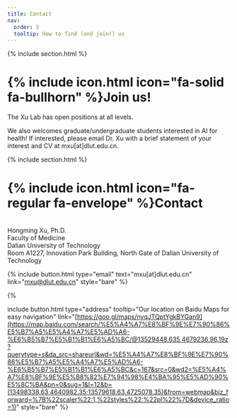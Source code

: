 ```yaml
---
title: Contact
nav:
  order: 5
  tooltip: How to find (and join!) us 
---
```




{% include section.html %}

# {% include icon.html icon="fa-solid fa-bullhorn" %}Join us!

The Xu Lab has open positions at all levels.

We also welcomes graduate/undergraduate students interested in AI for health! If interested, please email Dr. Xu with a brief statement of your interest and CV at mxu[at]dlut.edu.cn.

{% include section.html %}

# {% include icon.html icon="fa-regular fa-envelope" %}Contact

<br>Hongming Xu, Ph.D.
<br>Faculty of Medicine
<br>Dalian University of Technology
<br>Room A1227, Innovation Park Building, North Gate of Dalian University of Technology

{%
  include button.html
  type="email"
  text="mxu[at]dlut.edu.cn"
  link="mxu@dlut.edu.cn"
  style="bare"
%}
<!-- {%
  include button.html
  type="phone"
  text="(555) 867-5309"
  link="+1-555-867-5309"
%}
 -->{%
  include button.html
  type="address"
  tooltip="Our location on Baidu Maps for easy navigation"
  link="[https://goo.gl/maps/nyqJTQptYgkBYGan9](https://map.baidu.com/search/%E5%A4%A7%E8%BF%9E%E7%90%86%E5%B7%A5%E5%A4%A7%E5%AD%A6-%E6%B5%B7%E5%B1%B1%E6%A5%BC/@13529448.635,4679236.96,19z?querytype=s&da_src=shareurl&wd=%E5%A4%A7%E8%BF%9E%E7%90%86%E5%B7%A5%E5%A4%A7%E5%AD%A6-%E6%B5%B7%E5%B1%B1%E6%A5%BC&c=167&src=0&wd2=%E5%A4%A7%E8%BF%9E%E5%B8%82%E7%94%98%E4%BA%95%E5%AD%90%E5%8C%BA&pn=0&sug=1&l=12&b=(13498338.63,4640982.35;13579618.63,4725078.35)&from=webmap&biz_forward=%7B%22scaler%22:1,%22styles%22:%22pl%22%7D&device_ratio=1)"
  style="bare"
%}
